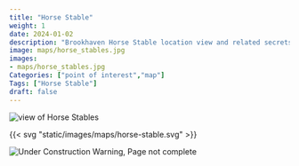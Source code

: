 ```yaml
---
title: "Horse Stable"
weight: 1
date: 2024-01-02
description: "Brookhaven Horse Stable location view and related secrets"
image: maps/horse_stables.jpg
images: 
- maps/horse_stables.jpg
Categories: ["point of interest","map"]
Tags: ["Horse Stable"]
draft: false
--- 
```



<!-- ![LOC PIC]() -->

![view of Horse Stables](/images/maps/horse_stables.jpg)

{{< svg "static/images/maps/horse-stable.svg" >}}

![Under Construction Warning, Page not complete](/images/under_construction.png)

<!-- <hr style="background-color: #28b44c" size=8>

### CaseBook Items

- [URL](/)

<hr style="background-color: #28b44c" size=8>

### Quests

- [URL](/) -->